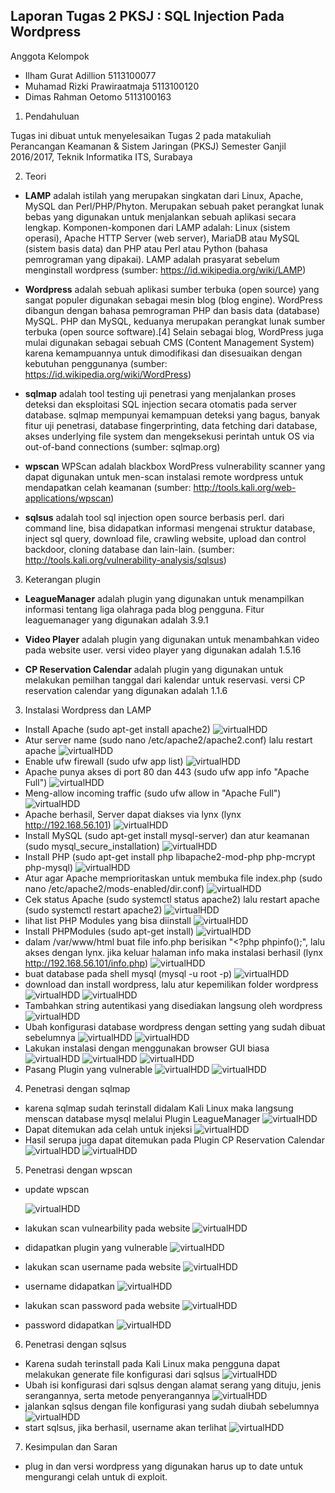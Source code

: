 Laporan Tugas 2 PKSJ : SQL Injection Pada Wordpress
---------------------------------------------------

Anggota Kelompok
- Ilham Gurat Adillion          5113100077
- Muhamad Rizki Prawiraatmaja   5113100120
- Dimas Rahman Oetomo           5113100163

1. Pendahuluan

Tugas ini dibuat untuk menyelesaikan Tugas 2 pada matakuliah Perancangan Keamanan & Sistem Jaringan (PKSJ) Semester Ganjil 2016/2017, Teknik Informatika ITS, Surabaya
 
2. Teori
 * **LAMP** adalah istilah yang merupakan singkatan dari Linux, Apache, MySQL dan Perl/PHP/Phyton. Merupakan sebuah paket perangkat lunak bebas yang digunakan untuk menjalankan sebuah aplikasi secara lengkap. Komponen-komponen dari LAMP adalah: Linux (sistem operasi), Apache HTTP Server (web server), MariaDB atau MySQL (sistem basis data) dan PHP atau Perl atau Python (bahasa pemrograman yang dipakai). LAMP adalah prasyarat sebelum menginstall wordpress (sumber: https://id.wikipedia.org/wiki/LAMP)

 * **Wordpress** adalah sebuah aplikasi sumber terbuka (open source) yang sangat populer digunakan sebagai mesin blog (blog engine). WordPress dibangun dengan bahasa pemrograman PHP dan basis data (database) MySQL. PHP dan MySQL, keduanya merupakan perangkat lunak sumber terbuka (open source software).[4] Selain sebagai blog, WordPress juga mulai digunakan sebagai sebuah CMS (Content Management System) karena kemampuannya untuk dimodifikasi dan disesuaikan dengan kebutuhan penggunanya (sumber: https://id.wikipedia.org/wiki/WordPress)
 
 * **sqlmap** adalah tool testing uji penetrasi yang menjalankan proses deteksi dan eksploitasi SQL injection secara otomatis pada server database. sqlmap mempunyai kemampuan deteksi yang bagus, banyak fitur uji penetrasi, database fingerprinting, data fetching dari database, akses underlying file system dan mengeksekusi perintah untuk OS via out-of-band connections (sumber: sqlmap.org)
 
 * **wpscan** WPScan adalah blackbox WordPress vulnerability scanner yang dapat digunakan untuk men-scan instalasi remote wordpress untuk mendapatkan celah keamanan (sumber: http://tools.kali.org/web-applications/wpscan)
 
 * **sqlsus** adalah tool sql injection open source berbasis perl. dari command line, bisa didapatkan informasi mengenai struktur database, inject sql query, download file, crawling website, upload dan control backdoor, cloning database dan lain-lain. (sumber: http://tools.kali.org/vulnerability-analysis/sqlsus)
 
3. Keterangan plugin
 * **LeagueManager** adalah plugin yang digunakan untuk menampilkan informasi tentang liga olahraga pada blog pengguna. Fitur leaguemanager yang digunakan adalah 3.9.1
 
 * **Video Player** adalah plugin yang digunakan untuk menambahkan video pada website user. versi video player yang digunakan adalah 1.5.16
 
 * **CP Reservation Calendar** adalah plugin yang digunakan untuk melakukan pemilhan tanggal dari kalendar untuk reservasi. versi CP reservation calendar yang digunakan adalah 1.1.6

3. Instalasi Wordpress dan LAMP
 * Install Apache (sudo apt-get install apache2)
    ![virtualHDD](https://github.com/atmazzerexe/PKSJ-PojokKhilaf/blob/master/Gambar/T2/00.png "virtual hdd")
 * Atur server name (sudo nano /etc/apache2/apache2.conf) lalu restart apache
    ![virtualHDD](https://github.com/atmazzerexe/PKSJ-PojokKhilaf/blob/master/Gambar/T2/01.png "virtual hdd")
 * Enable ufw firewall (sudo ufw app list)
    ![virtualHDD](https://github.com/atmazzerexe/PKSJ-PojokKhilaf/blob/master/Gambar/T2/02.png "virtual hdd")
 * Apache punya akses di port 80 dan 443 (sudo ufw app info "Apache Full")
    ![virtualHDD](https://github.com/atmazzerexe/PKSJ-PojokKhilaf/blob/master/Gambar/T2/03.png "virtual hdd")
 * Meng-allow incoming traffic (sudo ufw allow in "Apache Full")
    ![virtualHDD](https://github.com/atmazzerexe/PKSJ-PojokKhilaf/blob/master/Gambar/T2/04.png "virtual hdd")
 * Apache berhasil, Server dapat diakses via lynx (lynx http://192.168.56.101)
    ![virtualHDD](https://github.com/atmazzerexe/PKSJ-PojokKhilaf/blob/master/Gambar/T2/05.png "virtual hdd")
 * Install MySQL (sudo apt-get install mysql-server) dan atur keamanan (sudo mysql_secure_installation)
     ![virtualHDD](https://github.com/atmazzerexe/PKSJ-PojokKhilaf/blob/master/Gambar/T2/06_2.png "virtual hdd")
 * Install PHP (sudo apt-get install php libapache2-mod-php php-mcrypt php-mysql)
     ![virtualHDD](https://github.com/atmazzerexe/PKSJ-PojokKhilaf/blob/master/Gambar/T2/06.png "virtual hdd")
 * Atur agar Apache memprioritaskan untuk membuka file index.php (sudo nano /etc/apache2/mods-enabled/dir.conf)
    ![virtualHDD](https://github.com/atmazzerexe/PKSJ-PojokKhilaf/blob/master/Gambar/T2/07.png "virtual hdd")
 * Cek status Apache (sudo systemctl status apache2) lalu restart apache (sudo systemctl restart apache2)
    ![virtualHDD](https://github.com/atmazzerexe/PKSJ-PojokKhilaf/blob/master/Gambar/T2/11.png "virtual hdd")
 * lihat list PHP Modules yang bisa diinstall
     ![virtualHDD](https://github.com/atmazzerexe/PKSJ-PojokKhilaf/blob/master/Gambar/T2/09.png "virtual hdd")
 * Install PHPModules (sudo apt-get install)
    ![virtualHDD](https://github.com/atmazzerexe/PKSJ-PojokKhilaf/blob/master/Gambar/T2/10.png "virtual hdd")
 * dalam /var/www/html buat file info.php berisikan "<?php phpinfo();", lalu akses dengan lynx. jika keluar halaman info maka instalasi berhasil (lynx http://192.168.56.101/info.php)
   ![virtualHDD](https://github.com/atmazzerexe/PKSJ-PojokKhilaf/blob/master/Gambar/T2/12.png "virtual hdd")
 * buat database pada shell mysql (mysql -u root -p)
   ![virtualHDD](https://github.com/atmazzerexe/PKSJ-PojokKhilaf/blob/master/Gambar/T2/13.png "virtual hdd")
 * download dan install wordpress, lalu atur kepemilikan folder wordpress
   ![virtualHDD](https://github.com/atmazzerexe/PKSJ-PojokKhilaf/blob/master/Gambar/T2/17.png "virtual hdd")
   ![virtualHDD](https://github.com/atmazzerexe/PKSJ-PojokKhilaf/blob/master/Gambar/T2/18.png "virtual hdd")
 * Tambahkan string autentikasi yang disediakan langsung oleh wordpress
   ![virtualHDD](https://github.com/atmazzerexe/PKSJ-PojokKhilaf/blob/master/Gambar/T2/19.png "virtual hdd")  
 * Ubah konfigurasi database wordpress dengan setting yang sudah dibuat sebelumnya
   ![virtualHDD](https://github.com/atmazzerexe/PKSJ-PojokKhilaf/blob/master/Gambar/T2/20.png "virtual hdd")
   ![virtualHDD](https://github.com/atmazzerexe/PKSJ-PojokKhilaf/blob/master/Gambar/T2/21.png "virtual hdd")
 * Lakukan instalasi dengan menggunakan browser GUI biasa
   ![virtualHDD](https://github.com/atmazzerexe/PKSJ-PojokKhilaf/blob/master/Gambar/T2/22.png "virtual hdd")
   ![virtualHDD](https://github.com/atmazzerexe/PKSJ-PojokKhilaf/blob/master/Gambar/T2/23.png "virtual hdd")
   ![virtualHDD](https://github.com/atmazzerexe/PKSJ-PojokKhilaf/blob/master/Gambar/T2/24.png "virtual hdd")
 * Pasang Plugin yang vulnerable
   ![virtualHDD](https://github.com/atmazzerexe/PKSJ-PojokKhilaf/blob/master/Gambar/T2/26.png "virtual hdd")
   ![virtualHDD](https://github.com/atmazzerexe/PKSJ-PojokKhilaf/blob/master/Gambar/T2/25.png "virtual hdd")
 
4. Penetrasi dengan sqlmap
 * karena sqlmap sudah terinstall didalam Kali Linux maka langsung menscan database mysql melalui Plugin LeagueManager
   ![virtualHDD](https://github.com/atmazzerexe/PKSJ-PojokKhilaf/blob/master/Gambar/T2/29.png "virtual hdd")
 * Dapat ditemukan ada celah untuk injeksi
   ![virtualHDD](https://github.com/atmazzerexe/PKSJ-PojokKhilaf/blob/master/Gambar/T2/30.png "virtual hdd")
 * Hasil serupa juga dapat ditemukan pada Plugin CP Reservation Calendar
   ![virtualHDD](https://github.com/atmazzerexe/PKSJ-PojokKhilaf/blob/master/Gambar/T2/39.png "virtual hdd")
   ![virtualHDD](https://github.com/atmazzerexe/PKSJ-PojokKhilaf/blob/master/Gambar/T2/41.png "virtual hdd")

5. Penetrasi dengan wpscan
 * update wpscan
 
   ![virtualHDD](https://github.com/atmazzerexe/PKSJ-PojokKhilaf/blob/master/Gambar/T2/38.png "virtual hdd")
 * lakukan scan vulnearbility pada website
   ![virtualHDD](https://github.com/atmazzerexe/PKSJ-PojokKhilaf/blob/master/Gambar/T2/32.png "virtual hdd")
 * didapatkan plugin yang vulnerable
   ![virtualHDD](https://github.com/atmazzerexe/PKSJ-PojokKhilaf/blob/master/Gambar/T2/33.png "virtual hdd")
 * lakukan scan username pada website
   ![virtualHDD](https://github.com/atmazzerexe/PKSJ-PojokKhilaf/blob/master/Gambar/T2/34.png "virtual hdd")
 * username didapatkan
   ![virtualHDD](https://github.com/atmazzerexe/PKSJ-PojokKhilaf/blob/master/Gambar/T2/35.png "virtual hdd")
 * lakukan scan password pada website
   ![virtualHDD](https://github.com/atmazzerexe/PKSJ-PojokKhilaf/blob/master/Gambar/T2/36.png "virtual hdd")
 * password didapatkan
   ![virtualHDD](https://github.com/atmazzerexe/PKSJ-PojokKhilaf/blob/master/Gambar/T2/37.png "virtual hdd")

6. Penetrasi dengan sqlsus
 * Karena sudah terinstall pada Kali Linux maka pengguna dapat melakukan generate file konfigurasi dari sqlsus
    ![virtualHDD](https://github.com/atmazzerexe/PKSJ-PojokKhilaf/blob/master/Gambar/T2/42.png "virtual hdd")
 * Ubah isi konfigurasi dari sqlsus dengan alamat serang yang dituju, jenis serangannya, serta metode penyerangannya
    ![virtualHDD](https://github.com/atmazzerexe/PKSJ-PojokKhilaf/blob/master/Gambar/T2/43.png "virtual hdd")
 * jalankan sqlsus dengan file konfigurasi yang sudah diubah sebelumnya
    ![virtualHDD](https://github.com/atmazzerexe/PKSJ-PojokKhilaf/blob/master/Gambar/T2/44.png "virtual hdd")
 * start sqlsus, jika berhasil, username akan terlihat
    ![virtualHDD](https://github.com/atmazzerexe/PKSJ-PojokKhilaf/blob/master/Gambar/T2/45.jpg "virtual hdd")


7. Kesimpulan dan Saran
 * plug in dan versi wordpress yang digunakan harus up to date untuk mengurangi celah untuk di exploit.
